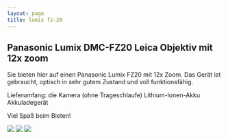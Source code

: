 ```yaml
---
layout: page
title: lumix fz-20
---
```


## Panasonic Lumix DMC-FZ20 Leica Objektiv mit 12x zoom

Sie bieten hier auf einen Panasonic Lumix FZ20 mit 12x Zoom. Das
Gerät ist gebraucht, optisch in sehr gutem Zustand und voll funktionsfähig.

Lieferumfang:
die Kamera (ohne Trageschlaufe)
Lithium-Ionen-Akku
Akkuladegerät

Viel Spaß beim Bieten!

![](http://ruvido.github.io/ebay/img/lumix-1.jpeg)
![](http://ruvido.github.io/ebay/img/lumix-2.jpeg)
![](http://ruvido.github.io/ebay/img/lumix-3.jpeg)